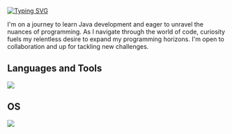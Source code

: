 <a href="https://git.io/typing-svg"><img src="https://readme-typing-svg.demolab.com?font=Fira+Code&duration=3000&pause=1000&color=F7F7F7&repeat=false&random=false&width=435&lines=%F0%9F%91%8B+Hello+there%2C+I'm+Marcus." alt="Typing SVG" /></a>

I'm on a journey to learn Java development and eager to unravel the nuances of programming. 
As I navigate through the world of code, curiosity fuels my relentless desire to expand my programming horizons. 
I'm open to collaboration and up for tackling new challenges.

## Languages and Tools

<p align="left"> <a href="https://github.com/marcusju23"><img src="https://skillicons.dev/icons?i=java,py,bash,idea,spring,git,docker,mongodb,mysql,postman"> </a> </p>

## OS

<p align="left"> <a href="https://github.com/marcusju23"><img src="https://skillicons.dev/icons?i=windows,linux"> </a> </p>
